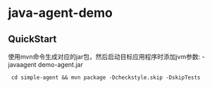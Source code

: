 # java-agent-demo

## QuickStart
使用mvn命令生成对应的jar包，然后启动目标应用程序时添加jvm参数: -javaagent demo-agent.jar
```shell
 cd simple-agent && mvn package -Dcheckstyle.skip -DskipTests
```
